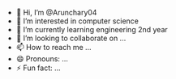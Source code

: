 - 👋 Hi, I’m @Arunchary04
- 👀 I’m interested in computer science 
- 🌱 I’m currently learning engineering 2nd year
- 💞️ I’m looking to collaborate on ...
- 📫 How to reach me ...
- 😄 Pronouns: ...
- ⚡ Fun fact: ...

<!---
Arunchary04/Arunchary04 is a ✨ special ✨ repository because its `README.md` (this file) appears on your GitHub profile.
You can click the Preview link to take a look at your changes.
--->

